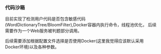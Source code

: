 ### 代码沙箱

目前实现了检测用户代码是否包含敏感代码(WordDictionaryTree/BloomFilter),Docker容器内执行命令，线程池优化，
后续需要作为一个Web服务被判题部分调用。

后续需要添加根据配置文件选择是否使用Docker(这里我觉得应该默认采用Docker环境)以及各种参数。